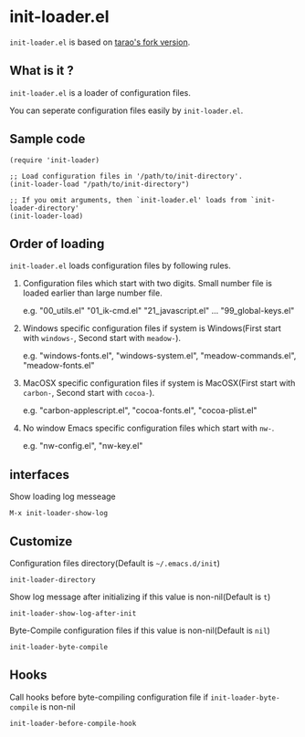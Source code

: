 # init-loader.el

`init-loader.el` is based on [tarao's fork version](https://gist.github.com/tarao/4362564).


## What is it ?

`init-loader.el` is a loader of configuration files.

You can seperate configuration files easily by `init-loader.el`.


## Sample code

````elisp
(require 'init-loader)

;; Load configuration files in '/path/to/init-directory'.
(init-loader-load "/path/to/init-directory")

;; If you omit arguments, then `init-loader.el' loads from `init-loader-directory'
(init-loader-load)
````

## Order of loading

`init-loader.el` loads configuration files by following rules.

1. Configuration files which start with two digits. Small number file is loaded earlier than large number file.

    e.g. "00_utils.el" "01_ik-cmd.el" "21_javascript.el" ... "99_global-keys.el"

2. Windows specific configuration files if system is Windows(First start with `windows-`, Second start with `meadow-`).

    e.g. "windows-fonts.el", "windows-system.el", "meadow-commands.el", "meadow-fonts.el"

3. MacOSX specific configuration files if system is MacOSX(First start with `carbon-`, Second start with `cocoa-`).

    e.g. "carbon-applescript.el", "cocoa-fonts.el", "cocoa-plist.el"

4. No window Emacs specific configuration files which start with `nw-`.

    e.g. "nw-config.el", "nw-key.el"


## interfaces

Show loading log messeage

    M-x init-loader-show-log


## Customize

Configuration files directory(Default is `~/.emacs.d/init`)

    init-loader-directory

Show log message after initializing if this value is non-nil(Default is `t`)

    init-loader-show-log-after-init

Byte-Compile configuration files if this value is non-nil(Default is `nil`)

    init-loader-byte-compile

## Hooks

Call hooks before byte-compiling configuration file if `init-loader-byte-compile` is non-nil

    init-loader-before-compile-hook
